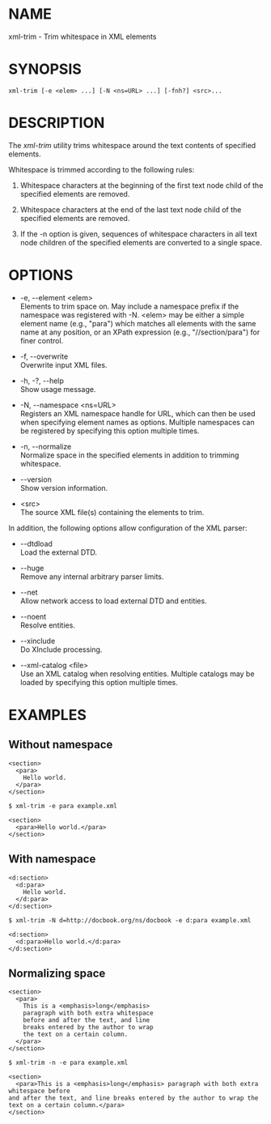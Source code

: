 # NAME

xml-trim - Trim whitespace in XML elements

# SYNOPSIS

    xml-trim [-e <elem> ...] [-N <ns=URL> ...] [-fnh?] <src>...

# DESCRIPTION

The *xml-trim* utility trims whitespace around the text contents of
specified elements.

Whitespace is trimmed according to the following rules:

1.  Whitespace characters at the beginning of the first text node child
    of the specified elements are removed.

2.  Whitespace characters at the end of the last text node child of the
    specified elements are removed.

3.  If the -n option is given, sequences of whitespace characters in all
    text node children of the specified elements are converted to a
    single space.

# OPTIONS

  - \-e, --element \<elem\>  
    Elements to trim space on. May include a namespace prefix if the
    namespace was registered with -N. \<elem\> may be either a simple
    element name (e.g., "para") which matches all elements with the same
    name at any position, or an XPath expression (e.g.,
    "//section/para") for finer control.

  - \-f, --overwrite  
    Overwrite input XML files.

  - \-h, -?, --help  
    Show usage message.

  - \-N, --namespace \<ns=URL\>  
    Registers an XML namespace handle for URL, which can then be used
    when specifying element names as options. Multiple namespaces can be
    registered by specifying this option multiple times.

  - \-n, --normalize  
    Normalize space in the specified elements in addition to trimming
    whitespace.

  - \--version  
    Show version information.

  - \<src\>  
    The source XML file(s) containing the elements to trim.

In addition, the following options allow configuration of the XML
parser:

  - \--dtdload  
    Load the external DTD.

  - \--huge  
    Remove any internal arbitrary parser limits.

  - \--net  
    Allow network access to load external DTD and entities.

  - \--noent  
    Resolve entities.

  - \--xinclude  
    Do XInclude processing.

  - \--xml-catalog \<file\>  
    Use an XML catalog when resolving entities. Multiple catalogs may be
    loaded by specifying this option multiple times.

# EXAMPLES

## Without namespace

    <section>
      <para>
        Hello world.
      </para>
    </section>

    $ xml-trim -e para example.xml

    <section>
      <para>Hello world.</para>
    </section>

## With namespace

    <d:section>
      <d:para>
        Hello world.
      </d:para>
    </d:section>

    $ xml-trim -N d=http://docbook.org/ns/docbook -e d:para example.xml

    <d:section>
      <d:para>Hello world.</d:para>
    </d:section>

## Normalizing space

    <section>
      <para>
        This is a <emphasis>long</emphasis>
        paragraph with both extra whitespace
        before and after the text, and line
        breaks entered by the author to wrap
        the text on a certain column.
      </para>
    </section>

    $ xml-trim -n -e para example.xml

    <section>
      <para>This is a <emphasis>long</emphasis> paragraph with both extra whitespace before
    and after the text, and line breaks entered by the author to wrap the
    text on a certain column.</para>
    </section>
